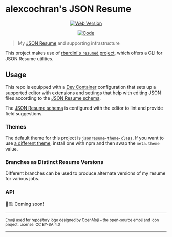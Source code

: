 # alexcochran's JSON Resume

<div align="center">

[![Web Version](https://img.shields.io/badge/resume.acochran.dev-blue?style=for-the-badge&color=%23470ff4)](https://resume.acochran.dev)

[![Code](https://img.shields.io/badge/Code-%23554488?logo=gitlab&style=for-the-badge)](https://gitlab.com/alexcochran/resume)

</div>

> My [JSON Resume](https://jsonresume.org/) and supporting infrastructure

This project makes use of [rbardini's `resumed` project](https://github.com/rbardini/resumed), which offers a CLI for JSON Resume utilities.

## Usage

This repo is equipped with a [Dev Container](https://containers.dev/) configuration that sets up a supported editor with
extensions and settings that help with editing JSON files according to the [JSON Resume schema](https://jsonresume.org/schema/).

The [JSON Resume schema](https://jsonresume.org/schema/) is configured with the editor to lint and provide field suggestions.

### Themes

The default theme for this project is [`jsonresume-theme-class`](https://github.com/jsonresume/jsonresume-theme-class). If you
want to use [a different theme](https://jsonresume.org/themes/), install one with npm and then swap the `meta.theme` value.

### Branches as Distinct Resume Versions

Different branches can be used to produce alternate versions of my resume for various jobs.

### API

🚧🏗️ Coming soon!

---

<sub>Emoji used for repository logo designed by OpenMoji – the open-source emoji and icon project. License: CC BY-SA 4.0</sub>

---
